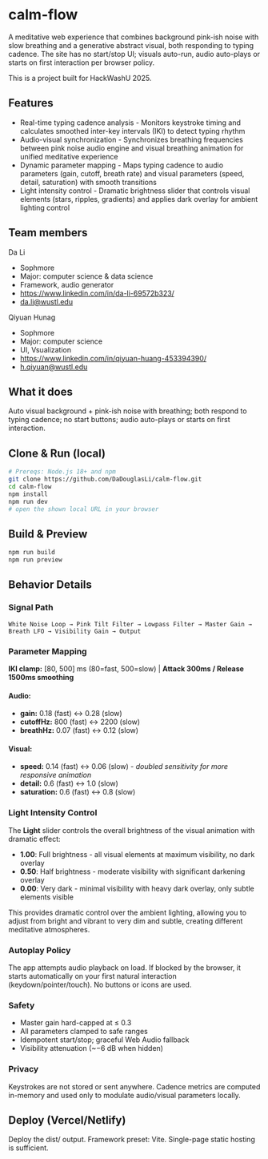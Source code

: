 # calm-flow

A meditative web experience that combines background pink-ish noise with slow breathing and a generative abstract visual, both responding to typing cadence. The site has no start/stop UI; visuals auto-run, audio auto-plays or starts on first interaction per browser policy.

This is a project built for HackWashU 2025.

## Features
- Real-time typing cadence analysis - Monitors keystroke timing and calculates smoothed inter-key intervals (IKI) to detect typing rhythm
- Audio-visual synchronization - Synchronizes breathing frequencies between pink noise audio engine and visual breathing animation for unified meditative experience
- Dynamic parameter mapping - Maps typing cadence to audio parameters (gain, cutoff, breath rate) and visual parameters (speed, detail, saturation) with smooth transitions
- Light intensity control - Dramatic brightness slider that controls visual elements (stars, ripples, gradients) and applies dark overlay for ambient lighting control

## Team members
Da Li
- Sophmore
- Major: computer science & data science
- Framework, audio generator
- https://www.linkedin.com/in/da-li-69572b323/
- da.li@wustl.edu

Qiyuan Hunag
- Sophmore
- Major: computer science
- UI, Vsualization
- https://www.linkedin.com/in/qiyuan-huang-453394390/
- h.qiyuan@wustl.edu

## What it does

Auto visual background + pink-ish noise with breathing; both respond to typing cadence; no start buttons; audio auto-plays or starts on first interaction.

## Clone & Run (local)

```bash
# Prereqs: Node.js 18+ and npm
git clone https://github.com/DaDouglasLi/calm-flow.git
cd calm-flow
npm install
npm run dev
# open the shown local URL in your browser
```

## Build & Preview

```bash
npm run build
npm run preview
```

## Behavior Details

### Signal Path

```
White Noise Loop → Pink Tilt Filter → Lowpass Filter → Master Gain → Breath LFO → Visibility Gain → Output
```

### Parameter Mapping

**IKI clamp:** [80, 500] ms (80=fast, 500=slow) | **Attack 300ms / Release 1500ms smoothing**

#### Audio:
- **gain:** 0.18 (fast) ↔ 0.28 (slow)
- **cutoffHz:** 800 (fast) ↔ 2200 (slow)  
- **breathHz:** 0.07 (fast) ↔ 0.12 (slow)

#### Visual:
- **speed:** 0.14 (fast) ↔ 0.06 (slow) - *doubled sensitivity for more responsive animation*
- **detail:** 0.6 (fast) ↔ 1.0 (slow)
- **saturation:** 0.6 (fast) ↔ 0.8 (slow)

### Light Intensity Control

The **Light** slider controls the overall brightness of the visual animation with dramatic effect:

- **1.00**: Full brightness - all visual elements at maximum visibility, no dark overlay
- **0.50**: Half brightness - moderate visibility with significant darkening overlay
- **0.00**: Very dark - minimal visibility with heavy dark overlay, only subtle elements visible

This provides dramatic control over the ambient lighting, allowing you to adjust from bright and vibrant to very dim and subtle, creating different meditative atmospheres.

### Autoplay Policy

The app attempts audio playback on load. If blocked by the browser, it starts automatically on your first natural interaction (keydown/pointer/touch). No buttons or icons are used.

### Safety

- Master gain hard-capped at ≤ 0.3
- All parameters clamped to safe ranges
- Idempotent start/stop; graceful Web Audio fallback
- Visibility attenuation (~−6 dB when hidden)

### Privacy

Keystrokes are not stored or sent anywhere. Cadence metrics are computed in-memory and used only to modulate audio/visual parameters locally.

## Deploy (Vercel/Netlify)

Deploy the dist/ output. Framework preset: Vite. Single-page static hosting is sufficient.